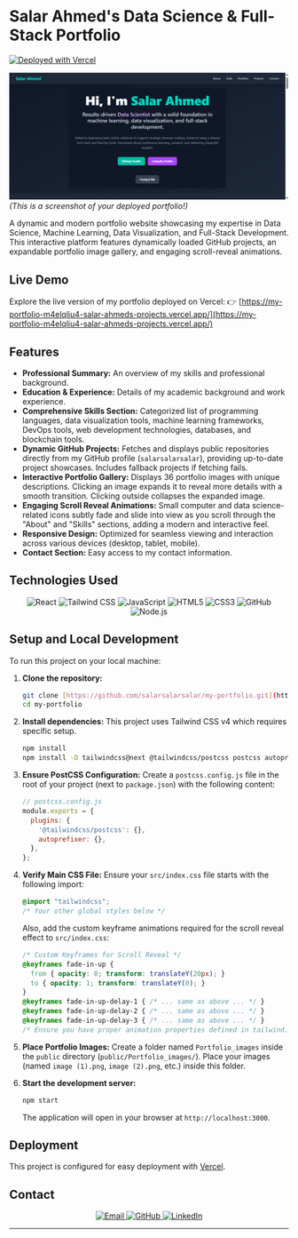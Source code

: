 # Salar Ahmed's Data Science & Full-Stack Portfolio

[![Deployed with Vercel](https://vercel.com/button)](https://vercel.com/salarsalarsalar/my-portfolio)

![Portfolio Screenshot](public/website_screenshot.png)
*(This is a screenshot of your deployed portfolio!)*

A dynamic and modern portfolio website showcasing my expertise in Data Science, Machine Learning, Data Visualization, and Full-Stack Development. This interactive platform features dynamically loaded GitHub projects, an expandable portfolio image gallery, and engaging scroll-reveal animations.

## Live Demo

Explore the live version of my portfolio deployed on Vercel:
👉 [https://my-portfolio-m4elqliu4-salar-ahmeds-projects.vercel.app/](https://my-portfolio-m4elqliu4-salar-ahmeds-projects.vercel.app/)

## Features

* **Professional Summary:** An overview of my skills and professional background.
* **Education & Experience:** Details of my academic background and work experience.
* **Comprehensive Skills Section:** Categorized list of programming languages, data visualization tools, machine learning frameworks, DevOps tools, web development technologies, databases, and blockchain tools.
* **Dynamic GitHub Projects:** Fetches and displays public repositories directly from my GitHub profile (`salarsalarsalar`), providing up-to-date project showcases. Includes fallback projects if fetching fails.
* **Interactive Portfolio Gallery:** Displays 36 portfolio images with unique descriptions. Clicking an image expands it to reveal more details with a smooth transition. Clicking outside collapses the expanded image.
* **Engaging Scroll Reveal Animations:** Small computer and data science-related icons subtly fade and slide into view as you scroll through the "About" and "Skills" sections, adding a modern and interactive feel.
* **Responsive Design:** Optimized for seamless viewing and interaction across various devices (desktop, tablet, mobile).
* **Contact Section:** Easy access to my contact information.

## Technologies Used

<p align="center">
  <img src="https://skillicons.dev/icons?i=react&theme=dark" alt="React" width="48" height="48"/>
  <img src="https://skillicons.dev/icons?i=tailwind&theme=dark" alt="Tailwind CSS" width="48" height="48"/>
  <img src="https://skillicons.dev/icons?i=js&theme=dark" alt="JavaScript" width="48" height="48"/>
  <img src="https://skillicons.dev/icons?i=html&theme=dark" alt="HTML5" width="48" height="48"/>
  <img src="https://skillicons.dev/icons?i=css&theme=dark" alt="CSS3" width="48" height="48"/>
  <img src="https://skillicons.dev/icons?i=github&theme=dark" alt="GitHub" width="48" height="48"/> 
  <img src="https://skillicons.dev/icons?i=nodejs&theme=dark" alt="Node.js" width="48" height="48"/>
</p>

## Setup and Local Development

To run this project on your local machine:

1.  **Clone the repository:**
    ```bash
    git clone [https://github.com/salarsalarsalar/my-portfolio.git](https://github.com/salarsalarsalar/my-portfolio.git) # Replace with your actual repo URL
    cd my-portfolio
    ```

2.  **Install dependencies:**
    This project uses Tailwind CSS v4 which requires specific setup.
    ```bash
    npm install
    npm install -D tailwindcss@next @tailwindcss/postcss postcss autoprefixer
    ```

3.  **Ensure PostCSS Configuration:**
    Create a `postcss.config.js` file in the root of your project (next to `package.json`) with the following content:
    ```javascript
    // postcss.config.js
    module.exports = {
      plugins: {
        '@tailwindcss/postcss': {},
        autoprefixer: {},
      },
    };
    ```

4.  **Verify Main CSS File:**
    Ensure your `src/index.css` file starts with the following import:
    ```css
    @import "tailwindcss";
    /* Your other global styles below */
    ```
    Also, add the custom keyframe animations required for the scroll reveal effect to `src/index.css`:
    ```css
    /* Custom Keyframes for Scroll Reveal */
    @keyframes fade-in-up {
      from { opacity: 0; transform: translateY(20px); }
      to { opacity: 1; transform: translateY(0); }
    }
    @keyframes fade-in-up-delay-1 { /* ... same as above ... */ }
    @keyframes fade-in-up-delay-2 { /* ... same as above ... */ }
    @keyframes fade-in-up-delay-3 { /* ... same as above ... */ }
    /* Ensure you have proper animation properties defined in tailwind.config.js if not directly in index.css */
    ```

5.  **Place Portfolio Images:**
    Create a folder named `Portfolio_images` inside the `public` directory (`public/Portfolio_images/`). Place your images (named `image (1).png`, `image (2).png`, etc.) inside this folder.

6.  **Start the development server:**
    ```bash
    npm start
    ```
    The application will open in your browser at `http://localhost:3000`.

## Deployment

This project is configured for easy deployment with [Vercel](https://vercel.com/).

## Contact

<p align="center">
  <a href="mailto:salarahmed9876@gmail.com">
    <img src="https://skillicons.dev/icons?i=gmail&theme=dark" alt="Email" width="48" height="48"/>
  </a>
  <a href="https://github.com/salarsalarsalar" target="_blank" rel="noopener noreferrer">
    <img src="https://skillicons.dev/icons?i=github&theme=dark" alt="GitHub" width="48" height="48"/>
  </a>
  <a href="https://www.linkedin.com/in/salar-ahmed-426622296/" target="_blank" rel="noopener noreferrer">
    <img src="https://skillicons.dev/icons?i=linkedin&theme=dark" alt="LinkedIn" width="48" height="48"/>
  </a>
</p>

---

